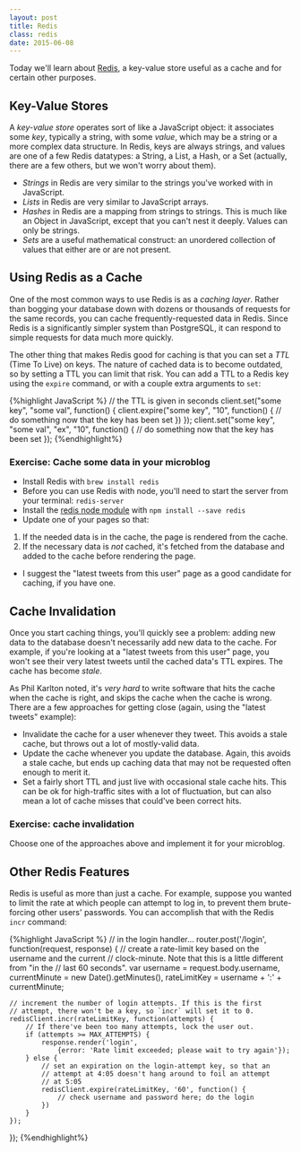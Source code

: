 ```yaml
---
layout: post
title: Redis
class: redis
date: 2015-06-08
---
```


Today we'll learn about [Redis][redis], a key-value store useful as a cache and for certain other purposes.

## Key-Value Stores

A _key-value store_ operates sort of like a JavaScript object: it associates some _key_, typically a string, with some _value_, which may be a string or a more complex data structure. In Redis, keys are always strings, and values are one of a few Redis datatypes: a String, a List, a Hash, or a Set (actually, there are a few others, but we won't worry about them).

* _Strings_ in Redis are very similar to the strings you've worked with in JavaScript.
* _Lists_ in Redis are very similar to JavaScript arrays.
* _Hashes_ in Redis are a mapping from strings to strings. This is much like an Object in JavaScript, except that you can't nest it deeply. Values can only be strings.
* _Sets_ are a useful mathematical construct: an unordered collection of values that either are or are not present.

## Using Redis as a Cache

One of the most common ways to use Redis is as a _caching layer_. Rather than bogging your database down with dozens or thousands of requests for the same records, you can cache frequently-requested data in Redis. Since Redis is a significantly simpler system than PostgreSQL, it can respond to simple requests for data much more quickly.

The other thing that makes Redis good for caching is that you can set a _TTL_ (Time To Live) on keys. The nature of cached data is to become outdated, so by setting a TTL you can limit that risk. You can add a TTL to a Redis key using the `expire` command, or with a couple extra arguments to `set`:

{%highlight JavaScript %}
// the TTL is given in seconds
client.set("some key", "some val", function() {
    client.expire("some key", "10", function() {
        // do something now that the key has been set
    })
});
client.set("some key", "some val", "ex", "10", function() {
    // do something now that the key has been set
});
{%endhighlight%}

### Exercise: Cache some data in your microblog

* Install Redis with `brew install redis`
* Before you can use Redis with node, you'll need to start the server from your terminal: `redis-server`
* Install the [redis node module][node-redis] with `npm install --save redis`
* Update one of your pages so that:
 1. If the needed data is in the cache, the page is rendered from the cache.
 2. If the necessary data is _not_ cached, it's fetched from the database and added to the cache before rendering the page.
* I suggest the "latest tweets from this user" page as a good candidate for caching, if you have one.

## Cache Invalidation

<p data-pullquote="There are only two hard things in Computer Science: cache invalidation and naming things. &ndash;Phil Karlton"></p>

Once you start caching things, you'll quickly see a problem: adding new data to the database doesn't necessarily add new data to the cache. For example, if you're looking at a "latest tweets from this user" page, you won't see their very latest tweets until the cached data's TTL expires. The cache has become _stale_.

As Phil Karlton noted, it's *very hard* to write software that hits the cache when the cache is right, and skips the cache when the cache is wrong. There are a few approaches for getting close (again, using the "latest tweets" example):

* Invalidate the cache for a user whenever they tweet. This avoids a stale cache, but throws out a lot of mostly-valid data.
* Update the cache whenever you update the database. Again, this avoids a stale cache, but ends up caching data that may not be requested often enough to merit it.
* Set a fairly short TTL and just live with occasional stale cache hits. This can be ok for high-traffic sites with a lot of fluctuation, but can also mean a lot of cache misses that could've been correct hits.

### Exercise: cache invalidation

Choose one of the approaches above and implement it for your microblog.

## Other Redis Features

Redis is useful as more than just a cache. For example, suppose you wanted to limit the rate at which people can attempt to log in, to prevent them brute-forcing other users' passwords. You can accomplish that with the Redis `incr` command:

{%highlight JavaScript %}
// in the login handler...
router.post('/login', function(request, response) {
    // create a rate-limit key based on the username and the current
    // clock-minute. Note that this is a little different from "in the
    // last 60 seconds".
    var username = request.body.username,
        currentMinute = new Date().getMinutes(),
        rateLimitKey = username + ':' + currentMinute;

    // increment the number of login attempts. If this is the first
    // attempt, there won't be a key, so `incr` will set it to 0.
    redisClient.incr(rateLimitKey, function(attempts) {
        // If there've been too many attempts, lock the user out.
        if (attempts >= MAX_ATTEMPTS) {
            response.render('login',
                {error: 'Rate limit exceeded; please wait to try again'});
        } else {
            // set an expiration on the login-attempt key, so that an
            // attempt at 4:05 doesn't hang around to foil an attempt
            // at 5:05
            redisClient.expire(rateLimitKey, '60', function() {
                // check username and password here; do the login
            })
        }
    });
});
{%endhighlight%}



[redis]: http://redis.io/commands/incr
[node-redis]: https://www.npmjs.com/package/redis
